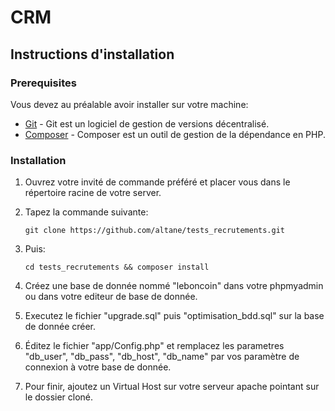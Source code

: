 # CRM

## Instructions d'installation

### Prerequisites

Vous devez au préalable avoir installer sur votre machine:

* [Git](https://git-scm.com/downloads) - Git est un logiciel de gestion de versions décentralisé.
* [Composer](https://getcomposer.org/doc/00-intro.md) - Composer est un outil de gestion de la dépendance en PHP.

### Installation

1. Ouvrez votre invité de commande préféré et placer vous dans le répertoire racine de votre server.

2. Tapez la commande suivante:

	```
	git clone https://github.com/altane/tests_recrutements.git
	```

3. Puis:

	```
	cd tests_recrutements && composer install
	```
4. Créez une base de donnée nommé "leboncoin" dans votre phpmyadmin ou dans votre editeur de base de donnée.

5. Executez le fichier "upgrade.sql" puis "optimisation_bdd.sql" sur la base de donnée créer.

6. Éditez le fichier "app/Config.php" et remplacez les parametres "db_user", "db_pass", "db_host", "db_name" par vos paramètre de connexion à votre base de donnée.

7. Pour finir, ajoutez un Virtual Host sur votre serveur apache pointant sur le dossier cloné.